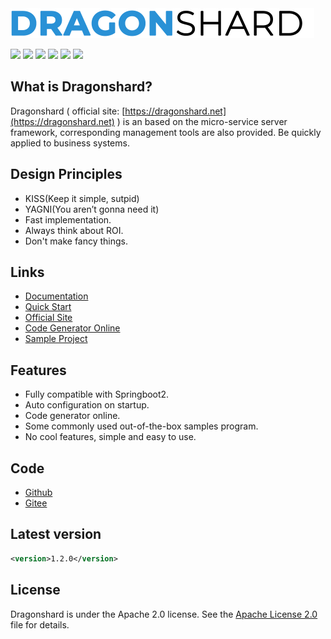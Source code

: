 

<img src="https://github.com/mayee/img-folder/blob/master/ds-logo_96.png" height="48px" alt="logo">



<p>
    <img src="https://tokei.rs/b1/github/mayee/dragonshard?category=lines" >
    <img src="http://img.shields.io/:license-apache-brightgreen.svg" >
    <img src="https://img.shields.io/maven-central/v/net.dragonshard/dragonshard" >
    <img src="https://img.shields.io/badge/JDK-1.8%2B-yellow" >
    <img src="https://img.shields.io/badge/SpringBoot-2.1.3-blue" >
    <img src="https://www.travis-ci.org/mayee/dragonshard.svg?branch=master" >
</p>



## What is Dragonshard?

Dragonshard ( official site: [https://dragonshard.net](https://dragonshard.net) ) is an based on the micro-service server framework, corresponding management tools are also provided. Be quickly applied to business systems.

## Design Principles

-   KISS(Keep it simple, sutpid)
-   YAGNI(You aren’t gonna need it)
-   Fast implementation.
-   Always think about ROI.
-   Don't make fancy things.

## Links

-   [Documentation](https://dragonshard.net/doc)
-   [Quick Start](https://dragonshard.net/quickStart)
-   [Official Site](https://dragonshard.net)
-   [Code Generator Online](https://dragonshard.net/codeGenerator)
-   [Sample Project](https://dragonshard.net/doc/best)

## Features

-   Fully compatible with Springboot2.
-   Auto configuration on startup.
-   Code generator online.
-   Some commonly used out-of-the-box samples program.
-   No cool features, simple and easy to use.

## Code

-   [Github](https://github.com/mayee/dragonshard)
-   [Gitee](https://gitee.com/mayee/dragonshard)

## Latest version

```xml
<version>1.2.0</version>
```

## License

Dragonshard is under the Apache 2.0 license. See the [Apache License 2.0](http://www.apache.org/licenses/LICENSE-2.0) file for details.

